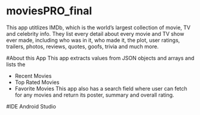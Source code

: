 # moviesPRO_final
This app utitlizes IMDb, which is the world’s largest collection of movie, TV and celebrity info. They list every detail about every movie and TV show ever made, including who was in it, who made it, the plot, user ratings, trailers, photos, reviews, quotes, goofs, trivia and much more.

#About this App
This app extracts values from JSON objects and arrays and lists the 
- Recent Movies
- Top Rated Movies 
- Favorite Movies
This app also has a search field where user can fetch for any movies and return its poster, summary and overall rating.

#IDE
Android Studio
